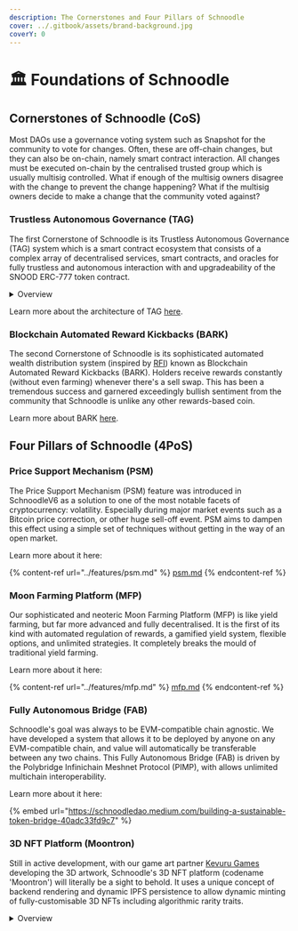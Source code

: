 ```yaml
---
description: The Cornerstones and Four Pillars of Schnoodle
cover: ../.gitbook/assets/brand-background.jpg
coverY: 0
---
```


# 🏛 Foundations of Schnoodle

## Cornerstones of Schnoodle (CoS)

Most DAOs use a governance voting system such as Snapshot for the community to vote for changes. Often, these are off-chain changes, but they can also be on-chain, namely smart contract interaction. All changes must be executed on-chain by the centralised trusted group which is usually multisig controlled. What if enough of the multisig owners disagree with the change to prevent the change happening? What if the multisig owners decide to make a change that the community voted against?

### Trustless Autonomous Governance (TAG)

The first Cornerstone of Schnoodle is its Trustless Autonomous Governance (TAG) system which is a smart contract ecosystem that consists of a complex array of decentralised services, smart contracts, and oracles for fully trustless and autonomous interaction with and upgradeability of the SNOOD ERC-777 token contract.

<details>

<summary>Overview</summary>

Schnoodle solves the multisig problem by fully automating the execution of gasless (zero cost) off-chain votes via an on-chain oracle that uses simple economic game theory to execute the change. After the vote takes place off-chain (using [Snapshot](https://snapshot.org/#/schnoodle.eth)), an escalation game-based oracle ([Reality.eth](https://realit.io)) then accepts a bond from a member of the community to confirm the outcome of the vote. If their interpretation of the vote aligns with the actual vote, then after 24 hours, the vote will be finalised. If it does not, then someone else can double the bond and state a different interpretation of the vote. And so on and so forth. The bond is returned to those who stated the outcome of the vote correctly. In practice, if the off-chain vote is 'Yes' for example, the first person to set the bond will generally also interpret it as 'Yes' and the vote will be finalised on this basis. It's unusual for this not to happen for standard changes that the majority of people vote for, but this is a safeguard to ensure the integrity of the off-chain voting system when executing it automatically on-chain.

Finally, after a 24-hour cool-off period, the change may be executed by anyone.

The [Zodiac](https://gnosis.github.io/zodiac/) Reality Module by [Gnosis Guild](https://www.gnosisguild.org/) integrates Snapshot and Reality.eth. This decentralised process epitomises the Holy Grail of blockchain, something no blockchain project has ever truly achieved.

</details>

Learn more about the architecture of TAG [here](architecture.md#trustless-autonomous-governance).

### Blockchain Automated Reward Kickbacks (BARK)

The second Cornerstone of Schnoodle is its sophisticated automated wealth distribution system (inspired by [RFI](https://reflect.finance/)) known as Blockchain Automated Reward Kickbacks (BARK). Holders receive rewards constantly (without even farming) whenever there's a sell swap. This has been a tremendous success and garnered exceedingly bullish sentiment from the community that Schnoodle is unlike any other rewards-based coin.

Learn more about BARK [here](architecture.md#bark-algorithm).

## Four Pillars of Schnoodle (4PoS)

### Price Support Mechanism (PSM)

The Price Support Mechanism (PSM) feature was introduced in SchnoodleV6 as a solution to one of the most notable facets of cryptocurrency: volatility. Especially during major market events such as a Bitcoin price correction, or other huge sell-off event. PSM aims to dampen this effect using a simple set of techniques without getting in the way of an open market.

Learn more about it here:

{% content-ref url="../features/psm.md" %}
[psm.md](../features/psm.md)
{% endcontent-ref %}

### Moon Farming Platform (MFP)

Our sophisticated and neoteric Moon Farming Platform (MFP) is like yield farming, but far more advanced and fully decentralised. It is the first of its kind with automated regulation of rewards, a gamified yield system, flexible options, and unlimited strategies. It completely breaks the mould of traditional yield farming.

Learn more about it here:

{% content-ref url="../features/mfp.md" %}
[mfp.md](../features/mfp.md)
{% endcontent-ref %}

### Fully Autonomous Bridge (FAB)

Schnoodle's goal was always to be EVM-compatible chain agnostic. We have developed a system that allows it to be deployed by anyone on any EVM-compatible chain, and value will automatically be transferable between any two chains. This Fully Autonomous Bridge (FAB) is driven by the Polybridge Infinichain Meshnet Protocol (PIMP), with allows unlimited multichain interoperability.

Learn more about it here:

{% embed url="https://schnoodledao.medium.com/building-a-sustainable-token-bridge-40adc33fd9c7" %}

### 3D NFT Platform (Moontron)

Still in active development, with our game art partner [Kevuru Games](https://kevurugames.com/) developing the 3D artwork, Schnoodle's 3D NFT platform (codename 'Moontron') will literally be a sight to behold. It uses a unique concept of backend rendering and dynamic IPFS persistence to allow dynamic minting of fully-customisable 3D NFTs including algorithmic rarity traits.

<details>

<summary>Overview</summary>

All existing NFT platforms typically require a centralised group of people to mint NFTs. This means there will always be a limited number of them. Rarity traits will be implied during the minting of these NFTs as they will be apportioned manually at that time. However, this also means the NFTs are not scalable. For example, an NFT with 10,000 minted tokens doesn't scale well to a million people. Sure, the tokens themselves are rare, and the tokens' value will change depending on demand. But why not allow more to be minted while maintaining the distribution of rarity traits, and allow the value to depend on those rarity traits rather than a hard limit on the number of tokens? Of course, the NFT smart contract could allow the centralised group to mint more, but that then creates a dangerous precedent whereby tokens could be minted with the rarest traits, and then they profit from them.

Schnoodle's unique system allows tokens to be minted directly to a user's account at the time they pay for it. Moreover, they may customise it how they wish within the boundaries of the rarity traits. For example, they may choose to favour one rarity trait more than another, then the algorithm will favour that trait when randomly configuring the traits. The algorithm will also ensure the distribution of rarity traits stays within defined boundaries.

</details>

